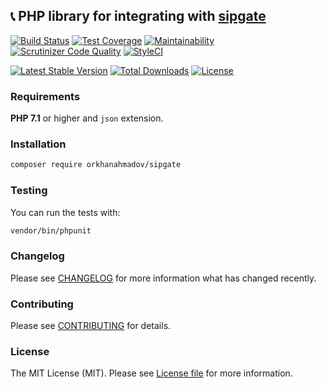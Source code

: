 ## :telephone_receiver: PHP library for integrating with [sipgate](https://www.sipgate.com)

[![Build Status](https://travis-ci.org/orkhanahmadov/sipgate.svg?branch=master)](https://travis-ci.org/orkhanahmadov/sipgate)
[![Test Coverage](https://api.codeclimate.com/v1/badges/d3be17d3566be7027037/test_coverage)](https://codeclimate.com/github/orkhanahmadov/sipgate/test_coverage)
[![Maintainability](https://api.codeclimate.com/v1/badges/d3be17d3566be7027037/maintainability)](https://codeclimate.com/github/orkhanahmadov/sipgate/maintainability)
[![Scrutinizer Code Quality](https://scrutinizer-ci.com/g/orkhanahmadov/sipgate/badges/quality-score.png?b=master)](https://scrutinizer-ci.com/g/orkhanahmadov/sipgate/?branch=master)
[![StyleCI](https://github.styleci.io/repos/185805106/shield?branch=master)](https://github.styleci.io/repos/185805106)

[![Latest Stable Version](https://poser.pugx.org/orkhanahmadov/sipgate/version)](https://packagist.org/packages/orkhanahmadov/sipgate)
[![Total Downloads](https://poser.pugx.org/orkhanahmadov/sipgate/downloads)](https://packagist.org/packages/orkhanahmadov/sipgate)
[![License](https://poser.pugx.org/orkhanahmadov/sipgate/license)](https://packagist.org/packages/orkhanahmadov/sipgate)

### Requirements

**PHP 7.1** or higher and ``json`` extension.

### Installation

```bash
composer require orkhanahmadov/sipgate
```






### Testing
You can run the tests with:

```bash
vendor/bin/phpunit
```

### Changelog
Please see [CHANGELOG](https://github.com/orkhanahmadov/sipgate/blob/master/CHANGELOG.md) for more information what has changed recently.

### Contributing
Please see [CONTRIBUTING](https://github.com/orkhanahmadov/sipgate/blob/master/CONTRIBUTING.md) for details.

### License
The MIT License (MIT). Please see [License file](https://github.com/orkhanahmadov/sipgate/blob/master/LICENSE.md) for more information.

